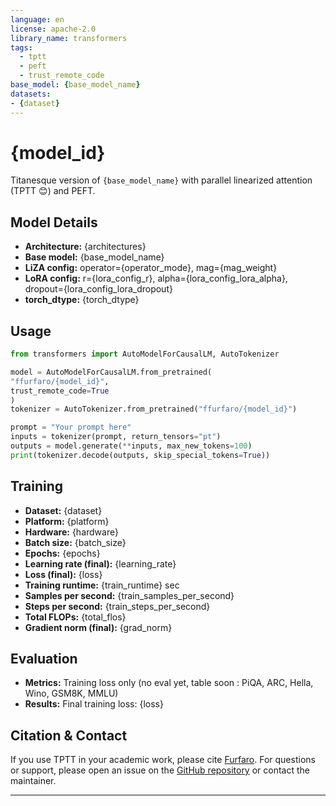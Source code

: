 ```yaml
---
language: en
license: apache-2.0
library_name: transformers
tags:
  - tptt
  - peft
  - trust_remote_code
base_model: {base_model_name}
datasets:
- {dataset}
---
```


# {model_id}

Titanesque version of `{base_model_name}` with parallel linearized attention (TPTT 😊) and PEFT.

## Model Details

- **Architecture:** {architectures}
- **Base model:** {base_model_name}
- **LiZA config:** operator={operator_mode}, mag={mag_weight}
- **LoRA config:** r={lora_config_r}, alpha={lora_config_lora_alpha}, dropout={lora_config_lora_dropout}
- **torch_dtype:** {torch_dtype}

## Usage


```python
from transformers import AutoModelForCausalLM, AutoTokenizer

model = AutoModelForCausalLM.from_pretrained(
"ffurfaro/{model_id}",
trust_remote_code=True
)
tokenizer = AutoTokenizer.from_pretrained("ffurfaro/{model_id}")

prompt = "Your prompt here"
inputs = tokenizer(prompt, return_tensors="pt")
outputs = model.generate(**inputs, max_new_tokens=100)
print(tokenizer.decode(outputs, skip_special_tokens=True))

```

## Training

- **Dataset:** {dataset}
- **Platform:** {platform}
- **Hardware:** {hardware}
- **Batch size:** {batch_size}
- **Epochs:** {epochs}
- **Learning rate (final):** {learning_rate}
- **Loss (final):** {loss}
- **Training runtime:** {train_runtime} sec
- **Samples per second:** {train_samples_per_second}
- **Steps per second:** {train_steps_per_second}
- **Total FLOPs:** {total_flos}
- **Gradient norm (final):** {grad_norm}

## Evaluation

- **Metrics:** Training loss only (no eval yet, table soon : PiQA, ARC, Hella, Wino, GSM8K, MMLU)
- **Results:** Final training loss: {loss}


## Citation & Contact

If you use TPTT in your academic work, please cite [Furfaro](https://huggingface.co/ffurfaro). For questions or support, please open an issue on the [GitHub repository](https://github.com/fabienfrfr/tptt) or contact the maintainer.


---